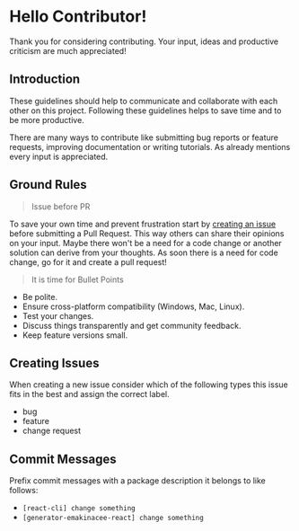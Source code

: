 # Hello Contributor!
Thank you for considering contributing. Your input, ideas and productive criticism are much appreciated!


## Introduction
These guidelines should help to communicate and collaborate with each other on this project.
Following these guidelines helps to save time and to be more productive.

There are many ways to contribute like submitting bug reports or feature requests, 
improving documentation or writing tutorials. As already mentions every input is appreciated.


## Ground Rules

> Issue before PR

To save your own time and prevent frustration start by 
[creating an issue](https://github.com/emakina-cee-oss/generator-emakinacee-react/blob/master/CONTRIBUTING.md#creating-issues) 
before submitting a Pull Request. This way others can share their opinions on your input.
Maybe there won't be a need for a code change or another solution can derive from your thoughts.
As soon there is a need for code change, go for it and create a pull request!

> It is time for Bullet Points

* Be polite.
* Ensure cross-platform compatibility (Windows, Mac, Linux).
* Test your changes.
* Discuss things transparently and get community feedback.
* Keep feature versions small.


## Creating Issues
When creating a new issue consider which of the following types this issue fits in the best and assign
the correct label.

* bug
* feature
* change request


## Commit Messages
Prefix commit messages with a package description it belongs to like follows:
* `[react-cli] change something`
* `[generator-emakinacee-react] change something`
